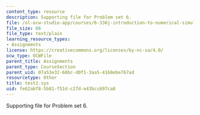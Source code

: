 ```yaml
---
content_type: resource
description: Supporting file for Problem set 6.
file: /ol-ocw-studio-app/courses/6-336j-introduction-to-numerical-simulation-sma-5211-fall-2003/fe62abf85b81f51dc27de43bcc697ca8_test2.sys
file_size: 66
file_type: text/plain
learning_resource_types:
- Assignments
license: https://creativecommons.org/licenses/by-nc-sa/4.0/
ocw_type: OCWFile
parent_title: Assignments
parent_type: CourseSection
parent_uid: 07a53e32-68bc-d0f1-3aa5-4168ebe767ad
resourcetype: Other
title: test2.sys
uid: fe62abf8-5b81-f51d-c27d-e43bcc697ca8
---
```

Supporting file for Problem set 6.